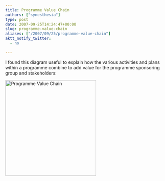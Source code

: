 ```yaml
---
title: Programme Value Chain
authors: ["synesthesia"]
type: post
date: 2007-09-25T14:24:47+00:00
slug: programme-value-chain 
aliases: ["/2007/09/25/programme-value-chain"]
aktt_notify_twitter:
  - no

---
```

I found this diagram useful to explain how the various activities and plans within a programme combine to add value for the programme sponsoring group and stakeholders:

<a rel="attachment wp-att-1647" href="https://www.synesthesia.co.uk/blog/archives/2007/09/25/programme-value-chain/progvaluechain/"><img class="aligncenter size-medium wp-image-1647" title="Programme Value Chain" src="https://www.synesthesia.co.uk/blog/wp-content/uploads/2007/09/progvaluechain-284x300.png" alt="Programme Value Chain" width="284" height="300" /></a>
